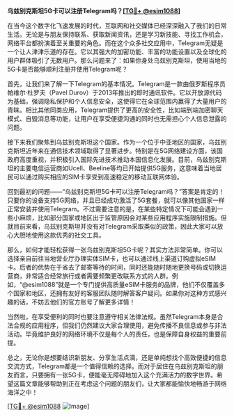 **乌兹别克斯坦5G卡可以注册Telegram吗？[[TG💪+ @esim1088](https://t.me/s/esim1088)]**

在当今这个数字化飞速发展的时代，互联网和社交媒体已经深深融入了我们的日常生活。无论是与朋友保持联系、获取新闻资讯，还是学习新技能、寻找工作机会，网络平台都扮演着至关重要的角色。而在这个众多社交应用中，Telegram无疑是一个让人津津乐道的存在。它以其强大的加密功能、丰富的功能设置以及全球化的用户群体吸引了无数用户。那么问题来了：如果你身处乌兹别克斯坦，使用当地的5G卡是否能够顺利注册并使用Telegram呢？

首先，让我们来了解一下Telegram的基本情况。Telegram是一款由俄罗斯程序员帕维尔·杜罗夫（Pavel Durov）于2013年推出的即时通讯软件。它以开放源代码为基础，强调隐私保护和个人信息安全，这使得它在全球范围内赢得了大量用户的青睐。相比其他同类应用，Telegram提供了更高的安全性，比如端到端加密聊天模式、自毁消息等功能，让用户在享受便捷沟通的同时也无需担心个人信息泄露的问题。

接下来我们聚焦到乌兹别克斯坦这个国家。作为一个位于中亚地区的国家，乌兹别克斯坦近年来在通信技术领域取得了显著进步。特别是在5G网络建设方面，该国政府高度重视，并积极引入国际先进技术推动本国信息化发展。目前，乌兹别克斯坦的主要电信运营商如Ucell、Beeline等均已开始提供5G服务，这意味着当地居民可以通过购买相应的SIM卡享受到高速稳定的移动互联网体验。

回到最初的问题——“乌兹别克斯坦5G卡可以注册Telegram吗？”答案是肯定的！只要你的设备支持5G网络，并且已经成功激活了5G套餐，就可以像其他国家一样正常安装并使用Telegram。不过需要注意的是，在某些特定情况下可能会遇到一些小麻烦，比如部分国家或地区出于监管原因会对某些应用程序实施限制措施。但就目前来看，乌兹别克斯坦并没有对Telegram采取类似的政策，因此大家可以放心大胆地使用这款优秀的社交工具。

那么，如何才能轻松获得一张乌兹别克斯坦5G卡呢？其实方法非常简单。你可以选择亲自前往当地营业厅办理实体SIM卡，也可以通过线上渠道订购虚拟eSIM卡。后者的优势在于省去了邮寄等待的时间，同时还能随时随地更换号码或切换运营商，非常适合经常旅行或者需要频繁更改联系方式的人群。例如，“@esim1088”就是一个专门提供高质量eSIM卡服务的品牌，他们不仅覆盖多个国家和地区，还拥有友好的客服团队随时解答客户疑问。如果你对这种方式感兴趣的话，不妨去他们的官方账号了解更多详情！

当然啦，在享受便利的同时也要注意遵守相关法律法规。虽然Telegram本身是合法合规的应用程序，但我们仍然建议大家合理使用，避免传播不良信息或参与非法活动。毕竟维护良好的网络环境不仅是每个人的责任，也是保障自身权益的重要前提。

总之，无论你是想要结识新朋友、分享生活点滴，还是单纯想找个高效便捷的信息交流方式，Telegram都是一个值得信赖的选择。而对于居住在乌兹别克斯坦的朋友而言，只要拥有一张5G卡，便能毫无障碍地加入这个充满活力的数字世界。希望这篇文章能够帮助到正在考虑这个问题的朋友们，让大家都能愉快地畅游于网络海洋之中！

[[TG💪+ @esim1088](https://t.me/s/esim1088) ![Image](https://i.postimg.cc/4NQfJmqS/Snipaste-2025-05-13-00-14-12.png)]